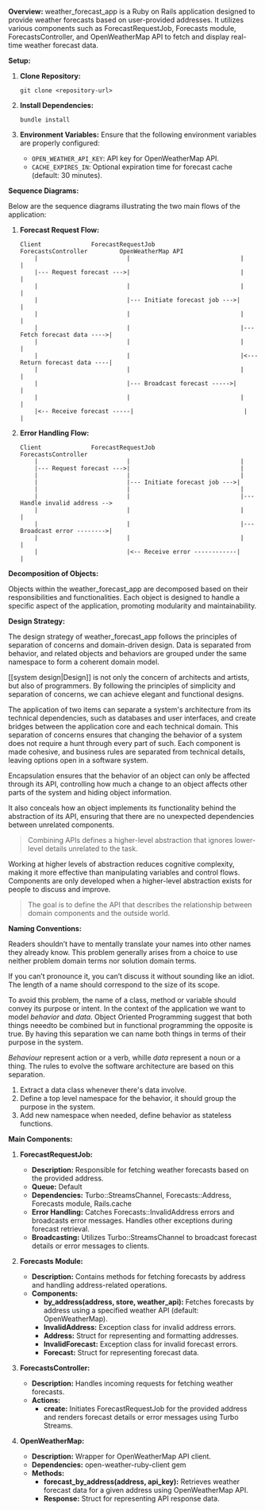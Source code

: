 **Overview:**
weather_forecast_app is a Ruby on Rails application designed to provide weather forecasts based on user-provided addresses. It utilizes various components such as ForecastRequestJob, Forecasts module, ForecastsController, and OpenWeatherMap API to fetch and display real-time weather forecast data.

**Setup:**

1. **Clone Repository:**
	 ```
	 git clone <repository-url>
	 ```

2. **Install Dependencies:**
	 ```
	 bundle install
	 ```

3. **Environment Variables:**
	 Ensure that the following environment variables are properly configured:
	 - `OPEN_WEATHER_API_KEY`: API key for OpenWeatherMap API.
	 - `CACHE_EXPIRES_IN`: Optional expiration time for forecast cache (default: 30 minutes).

**Sequence Diagrams:**

Below are the sequence diagrams illustrating the two main flows of the application:

1. **Forecast Request Flow:**

	 ```
	 Client              ForecastRequestJob              ForecastsController         OpenWeatherMap API
		 |                         |                               |                               |
		 |--- Request forecast --->|                               |                               |
		 |                         |                               |                               |
		 |                         |--- Initiate forecast job --->|                               |
		 |                         |                               |                               |
		 |                         |                               |--- Fetch forecast data ---->|
		 |                         |                               |                               |
		 |                         |                               |<--- Return forecast data ----|
		 |                         |                               |                               |
		 |                         |--- Broadcast forecast ----->|                               |
		 |                         |                               |                               |
		 |<-- Receive forecast -----|                               |                               |
	 ```

2. **Error Handling Flow:**

	 ```
	 Client              ForecastRequestJob              ForecastsController
		 |                         |                               |
		 |--- Request forecast --->|                               |
		 |                         |                               |
		 |                         |--- Initiate forecast job --->|
		 |                         |                               |
		 |                         |                               |--- Handle invalid address -->
		 |                         |                               |                               |
		 |                         |                               |--- Broadcast error -------->|
		 |                         |                               |                               |
		 |                         |<-- Receive error ------------|                               |
	 ```

**Decomposition of Objects:**

Objects within the weather_forecast_app are decomposed based on their responsibilities and functionalities. Each object is designed to handle a specific aspect of the application, promoting modularity and maintainability.

**Design Strategy:**

The design strategy of weather_forecast_app follows the principles of separation of concerns and domain-driven design. Data is separated from behavior, and related objects and behaviors are grouped under the same namespace to form a coherent domain model.

[[system design|Design]] is not only the concern of architects and artists, but also of programmers. By following the principles of simplicity and separation of concerns, we can achieve elegant and functional designs.

The application of two items can separate a system's architecture from its technical dependencies, such as databases and user interfaces, and create bridges between the application core and each technical domain. This separation of concerns ensures that changing the behavior of a system does not require a hunt through every part of such. Each component is made cohesive, and business rules are separated from technical details, leaving options open in a software system.

Encapsulation ensures that the behavior of an object can only be affected through its API, controlling how much a change to an object affects other parts of the system and hiding object information.

It also conceals how an object implements its functionality behind the abstraction of its API, ensuring that there are no unexpected dependencies between unrelated components.

> Combining APIs defines a higher-level abstraction that ignores lower-level details unrelated to the task.

Working at higher levels of abstraction reduces cognitive complexity, making it more effective than manipulating variables and control flows. Components are only developed when a higher-level abstraction exists for people to discuss and improve.

> The goal is to define the API that describes the relationship between domain components and the outside world.

**Naming Conventions:**

Readers shouldn’t have to mentally translate your names into other names they already know.  This problem generally arises from a choice to use neither problem domain terms nor solution domain terms.

If you can’t pronounce it, you can’t discuss it without sounding like an idiot.  The length of a name should correspond to the size of its scope.

To avoid this problem, the name of a class, method or variable should convey its purpose or intent. In the context of the application we want to model *behavior* and *data*. Object Oriented Programming suggest that both things neeedto be combined but in functional programming the opposite is true. By having this separation we can name both things in terms of their purpose in the system.

*Behaviour* represent action or a verb, whille *data* represent a noun or a thing. The rules to evolve the software architecture are based on this separation.

1. Extract a data class whenever there's data involve.
2. Define a top level namespace for the behavior, it should group the purpose in the system.
3. Add new namespace when needed, define behavior as stateless functions.


**Main Components:**

1. **ForecastRequestJob:**
	 - **Description:** Responsible for fetching weather forecasts based on the provided address.
	 - **Queue:** Default
	 - **Dependencies:** Turbo::StreamsChannel, Forecasts::Address, Forecasts module, Rails.cache
	 - **Error Handling:** Catches Forecasts::InvalidAddress errors and broadcasts error messages. Handles other exceptions during forecast retrieval.
	 - **Broadcasting:** Utilizes Turbo::StreamsChannel to broadcast forecast details or error messages to clients.

2. **Forecasts Module:**
	 - **Description:** Contains methods for fetching forecasts by address and handling address-related operations.
	 - **Components:**
		 - **by_address(address, store, weather_api):** Fetches forecasts by address using a specified weather API (default: OpenWeatherMap).
		 - **InvalidAddress:** Exception class for invalid address errors.
		 - **Address:** Struct for representing and formatting addresses.
		 - **InvalidForecast:** Exception class for invalid forecast errors.
		 - **Forecast:** Struct for representing forecast data.

3. **ForecastsController:**
	 - **Description:** Handles incoming requests for fetching weather forecasts.
	 - **Actions:**
		 - **create:** Initiates ForecastRequestJob for the provided address and renders forecast details or error messages using Turbo Streams.

4. **OpenWeatherMap:**
	 - **Description:** Wrapper for OpenWeatherMap API client.
	 - **Dependencies:** open-weather-ruby-client gem
	 - **Methods:**
		 - **forecast_by_address(address, api_key):** Retrieves weather forecast data for a given address using OpenWeatherMap API.
		 - **Response:** Struct for representing API response data.
